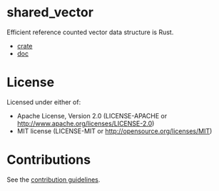 # shared_vector

Efficient reference counted vector data structure is Rust.

- [crate](https://crates.io/crates/shared_vector)
- [doc](https://docs.rs/shared_vector)

# License

Licensed under either of:

- Apache License, Version 2.0 (LICENSE-APACHE or http://www.apache.org/licenses/LICENSE-2.0)
- MIT license (LICENSE-MIT or http://opensource.org/licenses/MIT)

# Contributions

See the [contribution guidelines](https://github.com/nical/shared_vector/blob/master/CONTRIBUTING.md).
